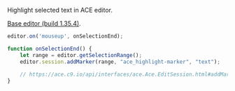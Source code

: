 Highlight selected text in ACE editor.

[Base editor (build 1.35.4)](/project-samples/ace-editor/base-editor.html).

```js
editor.on('mouseup', onSelectionEnd);

function onSelectionEnd() {
    let range = editor.getSelectionRange();
    editor.session.addMarker(range, "ace_highlight-marker", "text");
    
    // https://ace.c9.io/api/interfaces/ace.Ace.EditSession.html#addMarker
}
```